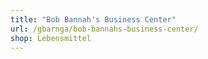 ```yaml
---
title: "Bob Bannah's Business Center"
url: /gbarnga/bob-bannahs-business-center/
shop: Lebensmittel
---
```

